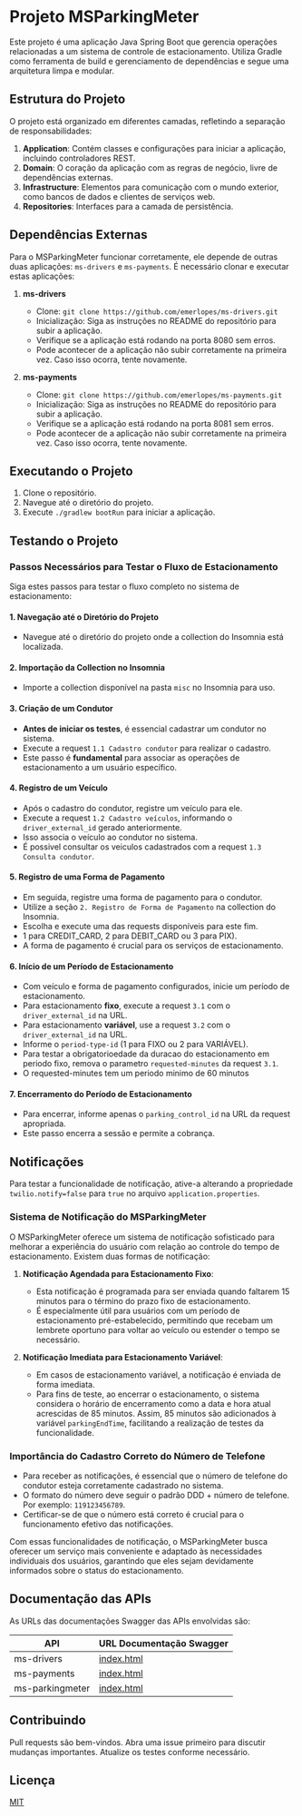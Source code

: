 # Projeto MSParkingMeter

Este projeto é uma aplicação Java Spring Boot que gerencia operações relacionadas a um sistema de controle de
estacionamento. Utiliza Gradle como ferramenta de build e gerenciamento de dependências e segue uma arquitetura limpa e
modular.

## Estrutura do Projeto

O projeto está organizado em diferentes camadas, refletindo a separação de responsabilidades:

1. **Application**: Contém classes e configurações para iniciar a aplicação, incluindo controladores REST.
2. **Domain**: O coração da aplicação com as regras de negócio, livre de dependências externas.
3. **Infrastructure**: Elementos para comunicação com o mundo exterior, como bancos de dados e clientes de serviços web.
4. **Repositories**: Interfaces para a camada de persistência.

## Dependências Externas

Para o MSParkingMeter funcionar corretamente, ele depende de outras duas aplicações: `ms-drivers` e `ms-payments`. É
necessário clonar e executar estas aplicações:

1. **ms-drivers**
    - Clone: `git clone https://github.com/emerlopes/ms-drivers.git`
    - Inicialização: Siga as instruções no README do repositório para subir a aplicação.
    - Verifique se a aplicação está rodando na porta 8080 sem erros.
    - Pode acontecer de a aplicação não subir corretamente na primeira vez. Caso isso ocorra, tente novamente.

2. **ms-payments**
    - Clone: `git clone https://github.com/emerlopes/ms-payments.git`
    - Inicialização: Siga as instruções no README do repositório para subir a aplicação.
    - Verifique se a aplicação está rodando na porta 8081 sem erros.
    - Pode acontecer de a aplicação não subir corretamente na primeira vez. Caso isso ocorra, tente novamente.

## Executando o Projeto

1. Clone o repositório.
2. Navegue até o diretório do projeto.
3. Execute `./gradlew bootRun` para iniciar a aplicação.

## Testando o Projeto

### Passos Necessários para Testar o Fluxo de Estacionamento

Siga estes passos para testar o fluxo completo no sistema de estacionamento:

#### 1. Navegação até o Diretório do Projeto

- Navegue até o diretório do projeto onde a collection do Insomnia está localizada.

#### 2. Importação da Collection no Insomnia

- Importe a collection disponível na pasta `misc` no Insomnia para uso.

#### 3. Criação de um Condutor

- **Antes de iniciar os testes**, é essencial cadastrar um condutor no sistema.
- Execute a request `1.1 Cadastro condutor` para realizar o cadastro.
- Este passo é **fundamental** para associar as operações de estacionamento a um usuário específico.

#### 4. Registro de um Veículo

- Após o cadastro do condutor, registre um veículo para ele.
- Execute a request `1.2 Cadastro veículos`, informando o `driver_external_id` gerado anteriormente.
- Isso associa o veículo ao condutor no sistema.
- É possivel consultar os veiculos cadastrados com a request `1.3 Consulta condutor`.

#### 5. Registro de uma Forma de Pagamento

- Em seguida, registre uma forma de pagamento para o condutor.
- Utilize a seção `2. Registro de Forma de Pagamento` na collection do Insomnia.
- Escolha e execute uma das requests disponíveis para este fim.
- 1 para CREDIT_CARD, 2 para DEBIT_CARD ou 3 para PIX).
- A forma de pagamento é crucial para os serviços de estacionamento.

#### 6. Início de um Período de Estacionamento

- Com veículo e forma de pagamento configurados, inicie um período de estacionamento.
- Para estacionamento **fixo**, execute a request `3.1` com o `driver_external_id` na URL.
- Para estacionamento **variável**, use a request `3.2` com o `driver_external_id` na URL.
- Informe o `period-type-id` (1 para FIXO ou 2 para VARIÁVEL).
- Para testar a obrigatorioedade da duracao do estacionamento em periodo fixo, remova o parametro `requested-minutes` da
  request `3.1`.
- O requested-minutes tem um periodo minimo de 60 minutos

#### 7. Encerramento do Período de Estacionamento

- Para encerrar, informe apenas o `parking_control_id` na URL da request apropriada.
- Este passo encerra a sessão e permite a cobrança.

## Notificações

Para testar a funcionalidade de notificação, ative-a alterando a propriedade `twilio.notify=false` para `true` no
arquivo `application.properties`.

### Sistema de Notificação do MSParkingMeter

O MSParkingMeter oferece um sistema de notificação sofisticado para melhorar a experiência do usuário com relação ao
controle do tempo de estacionamento. Existem duas formas de notificação:

1. **Notificação Agendada para Estacionamento Fixo**:
    - Esta notificação é programada para ser enviada quando faltarem 15 minutos para o término do prazo fixo de
      estacionamento.
    - É especialmente útil para usuários com um período de estacionamento pré-estabelecido, permitindo que recebam um
      lembrete oportuno para voltar ao veículo ou estender o tempo se necessário.

2. **Notificação Imediata para Estacionamento Variável**:
    - Em casos de estacionamento variável, a notificação é enviada de forma imediata.
    - Para fins de teste, ao encerrar o estacionamento, o sistema considera o horário de encerramento como a data e hora
      atual acrescidas de 85 minutos. Assim, 85 minutos são adicionados à variável `parkingEndTime`, facilitando a
      realização de testes da funcionalidade.

### Importância do Cadastro Correto do Número de Telefone

- Para receber as notificações, é essencial que o número de telefone do condutor esteja corretamente cadastrado no
  sistema.
- O formato do número deve seguir o padrão DDD + número de telefone. Por exemplo: `119123456789`.
- Certificar-se de que o número está correto é crucial para o funcionamento efetivo das notificações.

Com essas funcionalidades de notificação, o MSParkingMeter busca oferecer um serviço mais conveniente e adaptado às
necessidades individuais dos usuários, garantindo que eles sejam devidamente informados sobre o status do
estacionamento.

## Documentação das APIs

As URLs das documentações Swagger das APIs envolvidas são:

| API             | URL Documentação Swagger                                    |
|-----------------|-------------------------------------------------------------|
| ms-drivers      | [index.html](http://localhost:8080/swagger-ui/index.html#/) |
| ms-payments     | [index.html](http://localhost:8081/swagger-ui/index.html#/) |
| ms-parkingmeter | [index.html](http://localhost:8082/swagger-ui/index.html#/) |

## Contribuindo

Pull requests são bem-vindos. Abra uma issue primeiro para discutir mudanças importantes. Atualize os testes conforme
necessário.

## Licença

[MIT](https://choosealicense.com/licenses/mit/)

